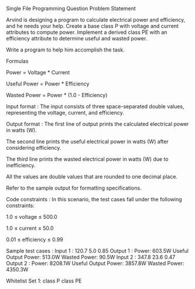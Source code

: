 Single File Programming Question
Problem Statement



Arvind is designing a program to calculate electrical power and efficiency, and he needs your help. Create a base class P with voltage and current attributes to compute power. Implement a derived class PE with an efficiency attribute to determine useful and wasted power.



Write a program to help him accomplish the task.



Formulas

Power = Voltage * Current

Useful Power = Power * Efficiency

Wasted Power = Power * (1.0 - Efficiency)

Input format :
The input consists of three space-separated double values, representing the voltage, current, and efficiency.

Output format :
The first line of output prints the calculated electrical power in watts (W).

The second line prints the useful electrical power in watts (W) after considering efficiency.

The third line prints the wasted electrical power in watts (W) due to inefficiency.

All the values are double values that are rounded to one decimal place.



Refer to the sample output for formatting specifications.

Code constraints :
In this scenario, the test cases fall under the following constraints:

1.0 ≤ voltage ≤ 500.0

1.0 ≤ current ≤ 50.0

0.01 ≤ efficiency ≤ 0.99

Sample test cases :
Input 1 :
120.7 5.0 0.85
Output 1 :
Power: 603.5W
Useful Output Power: 513.0W
Wasted Power: 90.5W
Input 2 :
347.8 23.6 0.47
Output 2 :
Power: 8208.1W
Useful Output Power: 3857.8W
Wasted Power: 4350.3W

Whitelist
Set 1:
class P
class PE
